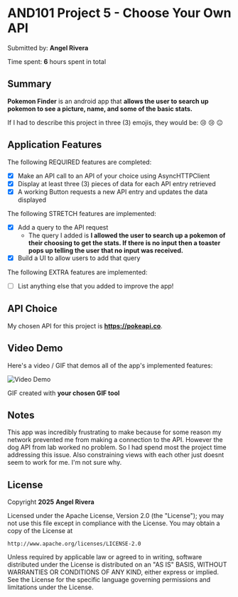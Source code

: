 <!-- (This is a comment) INSTRUCTIONS: Go through this page and fill out any **bolded** entries with their correct values.-->

# AND101 Project 5 - Choose Your Own API

Submitted by: **Angel Rivera**

Time spent: **6** hours spent in total

## Summary

**Pokemon Finder** is an android app that **allows the user to search up pokemon to see a picture, name, and some of the basic stats.**

If I had to describe this project in three (3) emojis, they would be: 😢 😢 😐

## Application Features

<!-- (This is a comment) Please be sure to change the [ ] to [x] for any features you completed.  If a feature is not checked [x], you might miss the points for that item! -->

The following REQUIRED features are completed:

- [x] Make an API call to an API of your choice using AsyncHTTPClient
- [x] Display at least three (3) pieces of data for each API entry retrieved
- [x] A working Button requests a new API entry and updates the data displayed

The following STRETCH features are implemented:

- [x] Add a query to the API request
  - The query I added is **I allowed the user to search up a pokemon of their choosing to get the stats. If there is no input then a toaster pops up telling the user that no input was received.**
- [x] Build a UI to allow users to add that query

The following EXTRA features are implemented:

- [ ] List anything else that you added to improve the app!

## API Choice

My chosen API for this project is **https://pokeapi.co**.

## Video Demo

Here's a video / GIF that demos all of the app's implemented features:

<img src='http://i.imgur.com/link/to/your/gif/file.gif' title='Video Demo' width='' alt='Video Demo' />

GIF created with **your chosen GIF tool**

<!-- Recommended tools:
- [Kap](https://getkap.co/) for macOS
- [ScreenToGif](https://www.screentogif.com/) for Windows
- [peek](https://github.com/phw/peek) for Linux. -->

## Notes
This app was incredibly frustrating to make because for some reason my network prevented me from making a connection to the API. However the dog API from lab worked no problem. So I had spend most the project time addressing this issue. Also constraining views with each other just doesnt seem to work for me. I'm not sure why. 

## License

Copyright **2025** **Angel Rivera**

Licensed under the Apache License, Version 2.0 (the "License");
you may not use this file except in compliance with the License.
You may obtain a copy of the License at

    http://www.apache.org/licenses/LICENSE-2.0

Unless required by applicable law or agreed to in writing, software
distributed under the License is distributed on an "AS IS" BASIS,
WITHOUT WARRANTIES OR CONDITIONS OF ANY KIND, either express or implied.
See the License for the specific language governing permissions and
limitations under the License.
